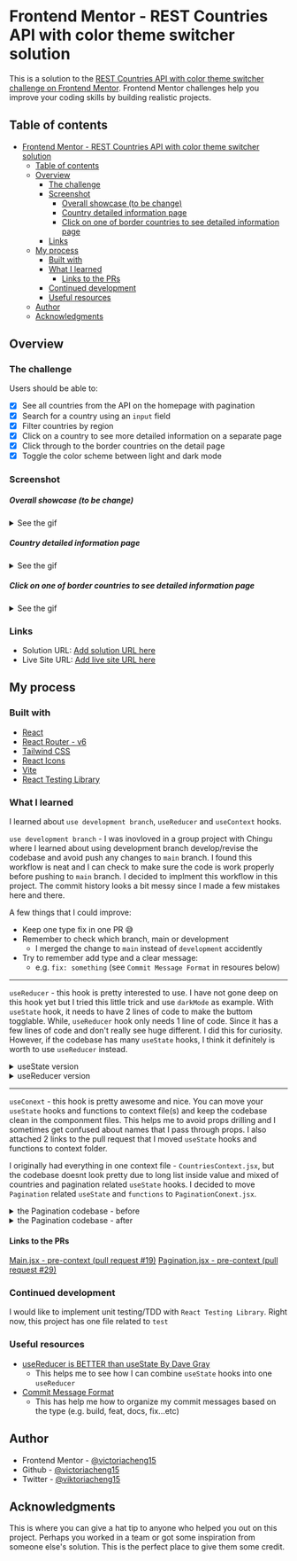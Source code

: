 # Frontend Mentor - REST Countries API with color theme switcher solution

This is a solution to the [REST Countries API with color theme switcher challenge on Frontend Mentor](https://www.frontendmentor.io/challenges/rest-countries-api-with-color-theme-switcher-5cacc469fec04111f7b848ca). Frontend Mentor challenges help you improve your coding skills by building realistic projects. 

## Table of contents

- [Frontend Mentor - REST Countries API with color theme switcher solution](#frontend-mentor---rest-countries-api-with-color-theme-switcher-solution)
  - [Table of contents](#table-of-contents)
  - [Overview](#overview)
    - [The challenge](#the-challenge)
    - [Screenshot](#screenshot)
        - [Overall showcase (to be change)](#overall-showcase-to-be-change)
        - [Country detailed information page](#country-detailed-information-page)
        - [Click on one of border countries to see detailed information page](#click-on-one-of-border-countries-to-see-detailed-information-page)
    - [Links](#links)
  - [My process](#my-process)
    - [Built with](#built-with)
    - [What I learned](#what-i-learned)
      - [Links to the PRs](#links-to-the-prs)
    - [Continued development](#continued-development)
    - [Useful resources](#useful-resources)
  - [Author](#author)
  - [Acknowledgments](#acknowledgments)

## Overview

### The challenge

Users should be able to:

- [x] See all countries from the API on the homepage with pagination
- [x] Search for a country using an `input` field
- [x] Filter countries by region
- [x] Click on a country to see more detailed information on a separate page
- [x] Click through to the border countries on the detail page
- [x] Toggle the color scheme between light and dark mode

### Screenshot

##### Overall showcase (to be change)
<details close>
<summary>See the gif</summary>

![chrome_Q2PwIm2Vaj](https://user-images.githubusercontent.com/35031228/191841201-a3a1d32f-48b1-4d4b-a30b-aefdc8981b4c.gif)

</details>

##### Country detailed information page
<details close>
<summary>See the gif</summary>

hello test

</details>

##### Click on one of border countries to see detailed information page
<details close>
<summary>See the gif</summary>

hello test

</details>

### Links

- Solution URL: [Add solution URL here](https://your-solution-url.com)
- Live Site URL: [Add live site URL here](https://your-live-site-url.com)

## My process

### Built with

- [React](https://reactjs.org/)
- [React Router - v6](https://reactrouter.com/en/v6.3.0)
- [Tailwind CSS](https://tailwindcss.com/)
- [React Icons](https://react-icons.github.io/react-icons/)
- [Vite](https://vitejs.dev/)
- [React Testing Library](https://testing-library.com/docs/react-testing-library/intro/)

### What I learned

I learned about `use development branch`, `useReducer` and `useContext` hooks.

`use development branch` - I was inovloved in a group project with Chingu where I learned about using development branch develop/revise the codebase and avoid push any changes to `main` branch. I found this workflow is neat and I can check to make sure the code is work properly before pushing to `main` branch. I decided to implment this workflow in this project. The commit history looks a bit messy since I made a few mistakes here and there.

A few things that I could improve:
- Keep one type fix in one PR 😅
- Remember to check which branch, main or development
  - I merged the change to `main` instead of `development` accidently
- Try to remember add type and a clear message:
  - e.g. `fix: something` (see `Commit Message Format` in resoures below)

<hr>

`useReducer` - this hook is pretty interested to use. I have not gone deep on this hook yet but I tried this little trick and use `darkMode` as example. With `useState` hook, it needs to have 2 lines of code to make the buttom togglable. While, `useReducer` hook only needs 1 line of code. Since it has a few lines of code and don't really see huge different. I did this for curiosity. However, if the codebase has many `useState` hooks, I think it definitely is worth to use `useReducer` instead. 

<details close>
<summary>useState version</summary>

```js
const [darkMode, setDarkMode] = useState(false);
const setMode = () => setDarkMode(!darkMode);

<HeaderBar onClick={setMode} isDark={darkMode} />

// the button
<button
  type="button"
  onClick={onClick}
>
  {isDark ? <DarkTheme /> : <LightTheme />}
</button>
```
</details>

<details close>
<summary>useReducer version</summary>

```js
const [darkMode, setDarkMode] = useReducer((prevMode) => !prevMode, false);

<HeaderBar onClick={setMode} isDark={darkMode} />

// the button
<button
  type="button"
  onClick={onClick}
>
  {isDark ? <DarkTheme /> : <LightTheme />}
</button>
```
</details>

<hr>

`useConext` - this hook is pretty awesome and nice. You can move your `useState` hooks and functions to context file(s) and keep the codebase clean in the componment files. This helps me to avoid props drilling and I sometimes get confused about names that I pass through props. I also attached 2 links to the pull request that I moved `useState` hooks and functions to context folder. 

I originally had everything in one context file - `CountriesContext.jsx`, but the codebase doesnt look pretty due to long list inside value and mixed of countries and pagination related `useState` hooks. I decided to move `Pagination` related `useState` and `functions` to `PaginationConext.jsx`.

<details close>
<summary>the Pagination codebase - before</summary>

```js
function Pagination() {
  const [countriesPerPage] = useState(12);
  const [currentPage, setCurrentPage] = useState(1);
  const [startPage, setStartPage] = useState(0);
  const [endPage, setEndPage] = useState(5);

  const idxOfLastCountries = currentPage * countriesPerPage;
  const idxOfFirstCountries = idxOfLastCountries - countriesPerPage;
  const currentCountries = list.slice(idxOfFirstCountries, idxOfLastCountries);

  const totalPages = Math.ceil(list.length / countriesPerPage); // 21
  const pageNumbers = [...new Array(totalPages + 1).keys()].slice(1);
  const displayPages = pageNumbers.slice(startPage, endPage);

  const handleNext = (page) => {
    const FIVE = displayPages.length;
    const condition = page <= Math.floor(FIVE / 2);
    if (condition) {
      setCurrentPage(page + 1);
      setStartPage(0);
      setEndPage(5);
    } else {
      setCurrentPage(page >= totalPages ? totalPages : page + 1);
      setStartPage(page >= totalPages - 2 ? totalPages - 5 : startPage + 1);
      setEndPage(page >= totalPages ? totalPages : endPage + 1);
    }
  };

  const handlePrev = (page) => {
    const condition = page > totalPages - 2;
    if (condition) {
      setCurrentPage(page - 1);
      setStartPage(condition ? totalPages - 5 : startPage - 1);
      setEndPage(condition ? totalPages : endPage - 1);
    } else {
      setCurrentPage(page <= 1 ? 1 : page - 1);
      setStartPage(startPage <= 0 ? 0 : startPage - 1);
      setEndPage(endPage <= 5 ? 5 : endPage - 1);
    }
  };

  return (
    <section className="flex items-center justify-center gap-4">
      {/* remove for display purpose */}
    </section>
  );
}
```

</details>

<details close>
<summary>the Pagination codebase - after</summary>

```js
import React, { useContext } from 'react';
import PaginationContext from '../../context/PaginationContext';

function Pagination() {
  const { currentPage, displayPages, handleNext, handlePrev } =
    useContext(PaginationContext);

  return (
    <section className="flex items-center justify-center gap-4">
      {/* remove for display purpose */}
    </section>
  );
}
```

</details>

#### Links to the PRs
[Main.jsx - pre-context (pull request #19)](https://github.com/victoriacheng15/fem-rest-countries-api/pull/19/files)
[Pagination.jsx - pre-context (pull request #29)](https://github.com/victoriacheng15/fem-rest-countries-api/pull/29)

### Continued development

I would like to implement unit testing/TDD with `React Testing Library`. Right now, this project has one file related to `test`

### Useful resources

- [useReducer is BETTER than useState By Dave Gray](https://www.youtube.com/watch?v=26ogBZXeBwc&list=PL0Zuz27SZ-6PSdiQpSxO9zxvB0ns6m3ta&index=4&t=3s) 
  - This helps me to see how I can combine `useState` hooks into one `useReducer`
- [Commit Message Format](https://github.com/angular/angular/blob/main/CONTRIBUTING.md#commit)
  - This has help me how to organize my commit messages based on the type (e.g. build, feat, docs, fix...etc)


## Author

- Frontend Mentor - [@victoriacheng15](https://www.frontendmentor.io/profile/victoriacheng15)
- Github - [@victoriacheng15](https://github.com/victoriacheng15)
- Twitter - [@viktoriacheng15](https://twitter.com/viktoriacheng15)



## Acknowledgments

This is where you can give a hat tip to anyone who helped you out on this project. Perhaps you worked in a team or got some inspiration from someone else's solution. This is the perfect place to give them some credit.

